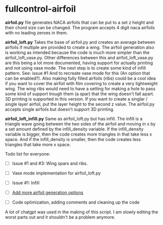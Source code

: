 # fullcontrol-airfoil

**airfoil.py** file generates NACA airfoils that can be put to a set z height and their chord size can be changed. The program accepts 4 digit naca airfoils with no leading zeroes in them.

**airfoil_loft.py** Takes the base of airfoil.py and creates an average between airfoils if multiple are provided to create a wing. The airfoil generation also is working as intended because the code is much more simpler than the airfoil_loft_vase.py. Other differences between this and airfoil_loft_vase.py are this being a lot more documented, having support for actually printing and not using vase mode. The next step is to create some kind of infill pattern. See: issue #1 And to recreate vase mode for this (An option that can be enabled?). Also making fully filled airfoils (ribs) could be a cool idea if you want to cover the airfoil with film covering to create a very lightweight wing. The wing ribs would need to have a setting for making a hole to pass some kind of support trough them (a spar) that the wing doesn't fall apart. 3D printing is supported in this version. If you want to create a singlar / single layer airfoil, put the layer height to the second z value. The airfoil.py accepts single airfoils but doesn't support 3D printing.

**airfoil_loft_infill.py** Same as airfoil_loft.py but has infill. The infill is a triangle wave going between the two sides of the airfoil and moving in x by a set amount defined by the infill_density variable. If the infill_density variable is bigger, then the code creates more triangles in that take less x space. And if the infill_density is smaller, then the code creates less triangles that take more x space.

Todo list for everyone:
- [ ] Issue #1 and #3: Wing spars and ribs.
- [ ] Vase mode implementation for airfoil_loft.py
- [ ] Issue #1: Infill
- [ ] [Add more airfoil generation options](https://en.m.wikipedia.org/wiki/NACA_airfoil)
- [ ] Code optimization, adding comments and cleaning up the code




A lot of chatgpt was used in the making of this script. I am slowly editing the worst parts out and it shouldn't be a problem anymore.
